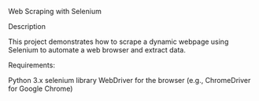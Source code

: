 Web Scraping with Selenium

Description

This project demonstrates how to scrape a dynamic webpage using Selenium to automate a web browser and extract data.

Requirements:

Python 3.x
selenium library
WebDriver for the browser (e.g., ChromeDriver for Google Chrome)

